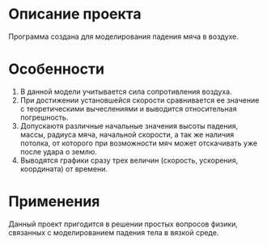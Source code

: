 # Описание проекта
Программа создана для моделирования падения мяча в воздухе.

# Особенности
1) В данной модели учитывается сила сопротивления воздуха.
2) При достижении установшейся скорости сравнивается ее значение с теоретическими вычеслениями и выводится относительная погрешность.
3) Допускаютя различные начальные значения высоты падения, массы, радиуса мяча, начальной скорости, а так же наличия потолка, от которого при возможности мяч может отскачивать уже после удара о землю.
4) Выводятся графики сразу трех величин (скорость, ускорения, координата) от времени.

# Применения
Данный проект пригодится в решении простых вопросов физики, связанных с моделированием падения тела в вязкой среде.

